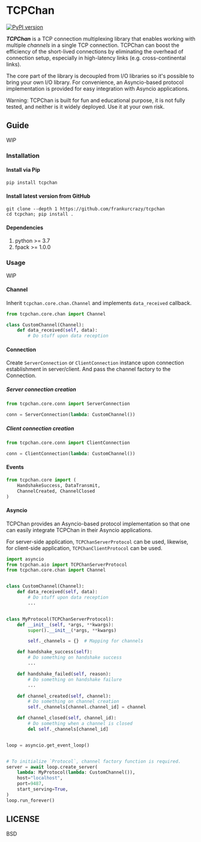 TCPChan
====

[![PyPI version](https://badge.fury.io/py/tcpchan.svg)](https://badge.fury.io/py/tcpchan)

***TCPChan*** is a TCP connection multiplexing library that enables working with multiple *channels* in a single TCP connection. TCPChan can boost the efficiency of the short-lived connections by eliminating the overhead of connection setup, especially in high-latency links (e.g. cross-continental links).

The core part of the library is decoupled from I/O libraries so it's possible to bring your own I/O library. For convenience, an Asyncio-based protocol implementation is provided for easy integration with Asyncio applications.

Warning: TCPChan is built for fun and educational purpose, it is not fully tested, and neither is it widely deployed. Use it at your own risk.

## Guide
WIP

### Installation
#### Install via Pip
```bash
pip install tcpchan
```

#### Install latest version from GitHub
```basb
git clone --depth 1 https://github.com/frankurcrazy/tcpchan
cd tcpchan; pip install .
```

#### Dependencies
1. python >= 3.7
1. fpack >= 1.0.0

### Usage
WIP

#### Channel
Inherit `tcpchan.core.chan.Channel` and implements `data_received` callback.
```python
from tcpchan.core.chan import Channel

class CustomChannel(Channel):
    def data_received(self, data):
        # Do stuff upon data reception
```

#### Connection
Create `ServerConnection` or `ClientConnection` instance upon connection establishment in server/client. And pass the channel factory to the Connection.

##### Server connection creation
```python
from tcpchan.core.conn import ServerConnection

conn = ServerConnection(lambda: CustomChannel())
```

##### Client connection creation
```python
from tcpchan.core.conn import ClientConnection

conn = ClientConnection(lambda: CustomChannel())
```

#### Events
```python
from tcpchan.core import (
    HandshakeSuccess, DataTransmit,
    ChannelCreated, ChannelClosed
)
```

#### Asyncio
TCPChan provides an Asyncio-based protocol implementation so that one can easily integrate TCPChan in their Asyncio applications.

For server-side application, `TCPChanServerProtocol` can be used, likewise, for client-side application, `TCPChanClientProtocol` can be used.

```python
import asyncio
from tcpchan.aio import TCPChanServerProtocol
from tcpchan.core.chan import Channel


class CustomChannel(Channel):
    def data_received(self, data):
        # Do stuff upon data reception
        ...


class MyProtocol(TCPChanServerProtocol):
    def __init__(self, *args, **kwargs):
        super().__init__(*args, **kwargs)

        self._channels = {}  # Mapping for channels

    def handshake_success(self):
        # Do something on handshake success
        ...

    def handshake_failed(self, reason):
        # Do something on handshake failure
        ...

    def channel_created(self, channel):
        # Do something on channel creation
        self._channels[channel.channel_id] = channel

    def channel_closed(self, channel_id):
        # Do something when a channel is closed
        del self._channels[channel_id]


loop = asyncio.get_event_loop()


# To initialize `Protocol`, channel factory function is required.
server = await loop.create_server(
    lambda: MyProtocol(lambda: CustomChannel()),
    host="localhost",
    port=9487,
    start_serving=True,
)
loop.run_forever()
```

## LICENSE
BSD
